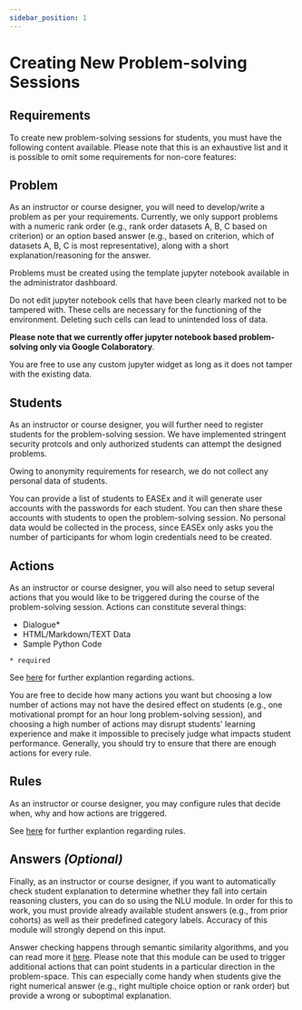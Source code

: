 ```yaml
---
sidebar_position: 1
---
```


# Creating New Problem-solving Sessions

## Requirements

To create new problem-solving sessions for students, you must have the following content available. Please note that this is an exhaustive list and it is possible to omit some requirements for non-core features:

## Problem

As an instructor or course designer, you will need to develop/write a problem as per your requirements. Currently, we only support problems with a numeric rank order (e.g., rank order datasets A, B, C based on criterion) or an option based answer (e.g., based on criterion, which of datasets A, B, C is most representative), along with a short explanation/reasoning for the answer. 

Problems must be created using the template jupyter notebook available in the administrator dashboard.

Do not edit jupyter notebook cells that have been clearly marked not to be tampered with. These cells are necessary for the functioning of the environment. Deleting such cells can lead to unintended loss of data.

__Please note that we currently offer jupyter notebook based problem-solving only via Google Colaboratory__.

You are free to use any custom jupyter widget as long as it does not tamper with the existing data.


## Students

As an instructor or course designer, you will further need to register students for the problem-solving session. We have implemented stringent security protcols and only authorized students can attempt the designed problems. 

Owing to anonymity requirements for research, we do not collect any personal data of students. 

You can provide a list of students to EASEx and it will generate user accounts with the passwords for each student. You can then share these accounts with students to open the problem-solving session. No personal data would be collected in the process, since EASEx only asks you the number of participants for whom login credentials need to be created.


## Actions

As an instructor or course designer, you will also need to setup several actions that you would like to be triggered during the course of the problem-solving session. Actions can constitute several things:

- Dialogue*
- HTML/Markdown/TEXT Data
- Sample Python Code

`* required`

See [here](../concepts/actions) for further explantion regarding actions.

You are free to decide how many actions you want but choosing a low number of actions may not have the desired effect on students (e.g., one motivational prompt for an hour long problem-solving session), and choosing a high number of actions may disrupt students' learning experience and make it impossible to precisely judge what impacts student performance. Generally, you should try to ensure that there are enough actions for every rule.

## Rules

As an instructor or course designer, you may configure rules that decide when, why and how actions are triggered. 

See [here](../concepts/rules) for further explantion regarding rules. 

## Answers _(Optional)_

Finally, as an instructor or course designer, if you want to automatically check student explanation to determine whether they fall into certain reasoning clusters, you can do so using the NLU module. In order for this to work, you must provide already available student answers (e.g., from prior cohorts) as well as their predefined category labels. Accuracy of this module will strongly depend on this input. 

Answer checking happens through semantic similarity algorithms, and you can read more it [here](https://www.sbert.net/docs/usage/semantic_textual_similarity.html). Please note that this module can be used to trigger additional actions that can point students in a particular direction in the problem-space. This can especially come handy when students give the right numerical answer (e.g., right multiple choice option or rank order) but provide a wrong or suboptimal explanation.